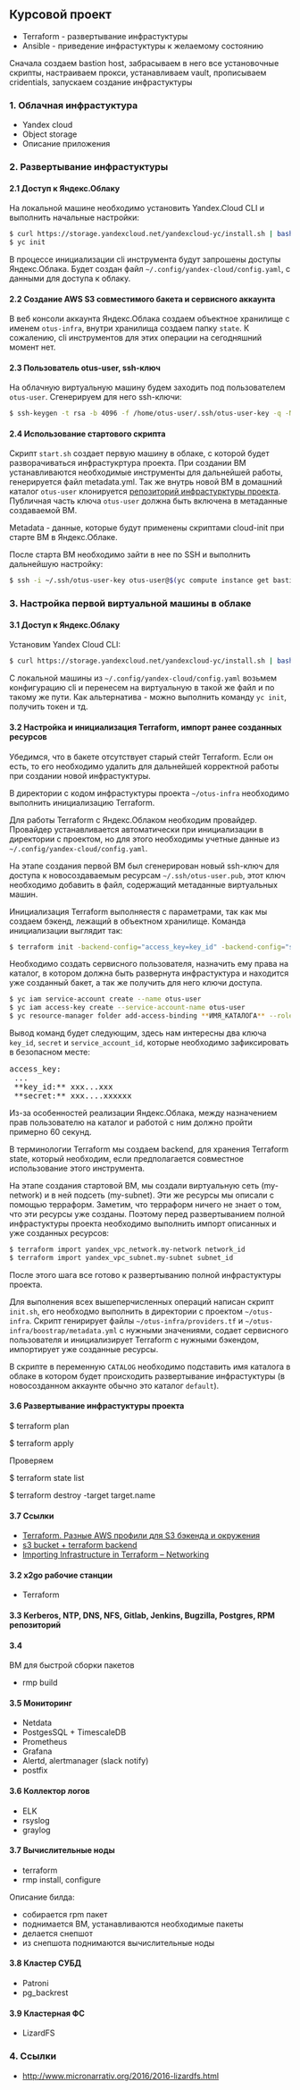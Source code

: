 ## Курсовой проект 

- Terraform - развертывание инфрастуктуры
- Ansible - приведение инфрастуктуры к желаемому состоянию

Сначала создаем bastion host, забрасываем в него все установочные скрипты, настраиваем прокси, устанавливаем vault, прописываем cridentials, запускаем создание инфрастуктуры

### 1. Облачная инфрастуктура

- Yandex cloud
- Object storage
- Описание приложения

### 2. Развертывание инфрастуктуры

#### 2.1 Доступ к Яндекс.Облаку

На локальной машине необходимо установить Yandex.Cloud CLI и выполнить начальные настройки:

```bash
$ curl https://storage.yandexcloud.net/yandexcloud-yc/install.sh | bash && source "/home/otus-user/.bashrc"
$ yc init
```

В процессе инициализации cli инструмента будут запрошены доступы Яндекс.Облака. Будет создан файл `~/.config/yandex-cloud/config.yaml`, с данными для доступа к облаку.

#### 2.2 Создание AWS S3 совместимого бакета и сервисного аккаунта

В веб консоли аккаунта Яндекс.Облака создаем объектное хранилище с именем `otus-infra`, внутри хранилища создаем папку `state`. К сожалению, cli инструментов для этих операции на сегодняшний момент нет.

#### 2.3 Пользователь otus-user, ssh-ключ

На облачную виртуальную машину будем заходить под пользователем `otus-user`. Сгенерируем для него ssh-ключи:

```bash
$ ssh-keygen -t rsa -b 4096 -f /home/otus-user/.ssh/otus-user-key -q -N ""
```

#### 2.4 Использование стартового скрипта

Скрипт `start.sh` создает первую машину в облаке, с которой будет разворачиваться инфрастукртура проекта. При создании ВМ устанавливаются необходимые инструменты для дальнейшей работы, генерируется файл metadata.yml. Так же внутрь новой ВМ в домашний каталог `otus-user` клонируется [репозиторий инфрастурктуры проекта](https://github.com/kakoka/otus-infra.git). Публичная часть ключа `otus-user` должна быть включена в метаданные создаваемой ВМ.

Metadata - данные, которые будут применены скриптами cloud-init при старте ВМ в Яндекс.Облаке.

После старта ВМ необходимо зайти в нее по SSH и выполнить дальнейшую настройку:

```bash
$ ssh -i ~/.ssh/otus-user-key otus-user@$(yc compute instance get bastion --format json | jq -r '.network_interfaces[].primary_v4_address.one_to_one_nat.address')
```

### 3. Настройка первой виртуальной машины в облаке

#### 3.1 Доступ к Яндекс.Облаку

Установим Yandex Cloud CLI:

```bash
$ curl https://storage.yandexcloud.net/yandexcloud-yc/install.sh | bash && source "/home/otus-user/.bashrc"
```

С локальной машины из `~/.config/yandex-cloud/config.yaml` возьмем конфигурацию cli и перенесем на виртуальную в такой же файл и по такому же пути. Как альтернатива - можно выполнить команду `yc init`, получить токен и тд.

#### 3.2 Настройка и инициализация Terraform, импорт ранее созданных ресурсов

Убедимся, что в бакете отсутствует старый стейт Terraform. Если он есть, то его необходимо удалить для дальнейшей корректной работы при создании новой инфрастуктуры.

В директории с кодом инфрастуктуры проекта `~/otus-infra` необходимо выполнить инициализацию Terraform.

Для работы Terraform с Яндекс.Облаком необходим провайдер. Провайдер устанавливается автоматически при инициализации в директории с проектом, но для этого необходимы учетные данные из `~/.config/yandex-cloud/config.yaml`.

На этапе создания первой ВМ был сгенерирован новый ssh-ключ для доступа к новосоздаваемым ресурсам `~/.ssh/otus-user.pub`, этот ключ необходимо добавить в файл, содержащий метаданные виртуальных машин.

Инициализация Terraform выполняестя с параметрами, так как мы создаем бэкенд, лежащий в объектном хранилище. Команда инициализации выглядит так:

```bash
$ terraform init -backend-config="access_key=key_id" -backend-config="secret_key=secret" -backend-config="bucket=state"
```

Необходимо создать сервисного пользователя, назначить ему права на каталог, в котором должна быть развернута инфрастуктура и находится уже созданный бакет, а так же получить для него ключи доступа.

```bash
$ yc iam service-account create --name otus-user
$ yc iam access-key create --service-account-name otus-user
$ yc resource-manager folder add-access-binding **ИМЯ_КАТАЛОГА** --role editor --subject serviceAccount:**service_account_id**
```

Вывод команд будет следующим, здесь нам интересны два ключа `key_id`, `secret` и `service_account_id`, которые необходимо зафиксировать в безопасном месте:

<pre>
access_key:
 ...
 **key_id:** xxx...xxx
 **secret:** xxx....xxxxxx
</pre>

Из-за особенностей реализации Яндекс.Облака, между назначением прав пользователю на каталог и работой с ним должно пройти примерно 60 секунд.

В терминологии Terraform мы создаем backend, для хранения Terraform state, который необходим, если предполагается совместное использование этого инструмента.

На этапе создания стартовой ВМ, мы создали виртуальную сеть (my-network) и в ней подсеть (my-subnet). Эти же ресурсы мы описали с помощью терраформ. Заметим, что терраформ ничего не знает о том, что эти ресурсы уже созданы. Поэтому перед развертыванием полной инфрастуктуры проекта необходимо выполнить импорт описанных и уже созданных ресурсов:

```bash
$ terraform import yandex_vpc_network.my-network network_id
$ terraform import yandex_vpc_subnet.my-subnet subnet_id
```

После этого шага все готово к развертыванию полной инфрастуктуры проекта.

Для выполнения всех вышеперчисленных операций написан скрипт `init.sh`, его необходмо выполнить в директории с проектом `~/otus-infra`. Скрипт генирирует файлы `~/otus-infra/providers.tf` и `~/otus-infra/boostrap/metadata.yml` с нужными значениями, содает сервисного пользователя и инициализирует Terraform с нужными бэкендом, импортирует уже созданные ресурсы.

В скрипте в переменную `CATALOG` необходимо подставить имя каталога в облаке в котором будет происходить развертывание инфрастуктуры (в новосозданном аккаунте обычно это каталог `default`).

#### 3.6 Развертывание инфрастуктуры проекта

$ terraform plan

$ terraform apply

Проверяем

$ terraform state list

$ terraform destroy -target target.name

#### 3.7 Ссылки

- [Terraform. Разные AWS профили для S3 бэкенда и окружения](https://notessysadmin.com/terraform-different-aws-profiles-for-s3-backend-and-environment)
- [s3 bucket + terraform backend](https://medium.com/@jmarhee/digitalocean-spaces-as-a-terraform-backend-b761ae426086)
- [Importing Infrastructure in Terraform – Networking](https://ascisolutions.com/blog/2018/07/05/importing-infrastructure-in-terraform-networking/)

#### 3.2 x2go рабочие станции

- Terraform

#### 3.3 Kerberos, NTP, DNS, NFS, Gitlab, Jenkins, Bugzilla, Postgres, RPM репозиторий

#### 3.4

ВМ для быстрой сборки пакетов
- rmp build

#### 3.5 Мониторинг

- Netdata
- PostgesSQL + TimescaleDB
- Prometheus
- Grafana
- Alertd, alertmanager (slack notify)
- postfix

#### 3.6 Коллектор логов

- ELK
- rsyslog
- graylog

#### 3.7 Вычислительные ноды

- terraform
- rmp install, configure
 
Описание билда:
- собирается rpm пакет
- поднимается ВМ, устанавливаются необходимые пакеты
- делается снепшот
- из снепшота поднимаются вычислительные ноды

#### 3.8 Кластер СУБД

- Patroni
- pg_backrest

#### 3.9 Кластерная ФС

- LizardFS

### 4. Ссылки

- http://www.micronarrativ.org/2016/2016-lizardfs.html